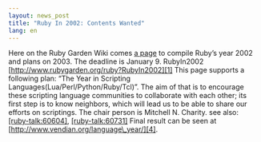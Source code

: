 ```yaml
---
layout: news_post
title: "Ruby In 2002: Contents Wanted"
lang: en
---
```


Here on the Ruby Garden Wiki comes [a page][1] to compile Ruby’s year
2002 and plans on 2003. The deadline is January 9. RubyIn2002
[http://www.rubygarden.org/ruby?RubyIn2002][1] This page supports a
following plan: “The Year in Scripting
Languages(Lua/Perl/Python/Ruby/Tcl)”. The aim of that is to encourage
these scripting language communities to collaborate with each other; its
first step is to know neighbors, which will lead us to be able to share
our efforts on scriptings. The chair person is Mitchell N. Charity. see
also: [\[ruby-talk:60604\]][2], [\[ruby-talk:60731\]][3] Final result
can be seen at [http://www.vendian.org/language\_year/][4].

[1]: http://www.rubygarden.org/ruby?RubyIn2002 
[2]: http://www.ruby-talk.com/60604 
[3]: http://www.ruby-talk.com/60731 
[4]: http://www.vendian.org/language_year/ 
